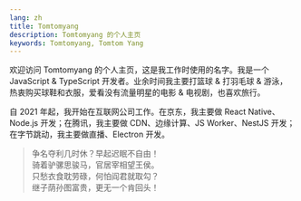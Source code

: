```yaml
---
lang: zh
title: Tomtomyang
description: Tomtomyang 的个人主页
keywords: Tomtomyang, Tomtom Yang
---
```


欢迎访问 Tomtomyang 的个人主页，这是我工作时使用的名字。我是一个 JavaScript & TypeScript 开发者。业余时间我主要打篮球 & 打羽毛球 & 游泳，热衷购买球鞋和衣服，爱看没有流量明星的电影 & 电视剧，也喜欢旅行。

自 2021 年起，我开始在互联网公司工作。在京东，我主要做 React Native、Node.js 开发；在腾讯，我主要做 CDN、边缘计算、JS Worker、NestJS 开发；在字节跳动，我主要做直播、Electron 开发。

> 争名夺利几时休？早起迟眠不自由！<br>
> 骑着驴骡思骏马，官居宰相望王侯。<br>
> 只愁衣食耽劳碌，何怕阎君就取勾？<br>
> 继子荫孙图富贵，更无一个肯回头！<br>
